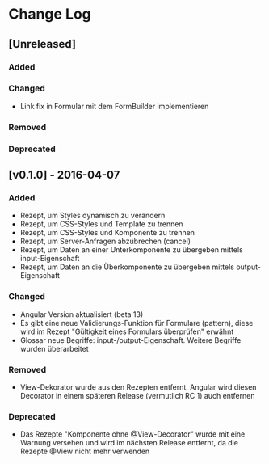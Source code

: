 # Change Log

## [Unreleased]

### Added

### Changed

* Link fix in Formular mit dem FormBuilder implementieren

### Removed

### Deprecated

## [v0.1.0] - 2016-04-07

### Added

* Rezept, um Styles dynamisch zu verändern
* Rezept, um CSS-Styles und Template zu trennen
* Rezept, um CSS-Styles und Komponente zu trennen
* Rezept, um Server-Anfragen abzubrechen (cancel)
* Rezept, um Daten an einer Unterkomponente zu übergeben mittels input-Eigenschaft
* Rezept, um Daten an die Überkomponente zu übergeben mittels output-Eigenschaft

### Changed

* Angular Version aktualisiert (beta 13)
* Es gibt eine neue Validierungs-Funktion für Formulare (pattern), diese wird im Rezept "Gültigkeit eines Formulars überprüfen" erwähnt
* Glossar neue Begriffe: input-/output-Eigenschaft. Weitere Begriffe wurden überarbeitet

### Removed

* View-Dekorator wurde aus den Rezepten entfernt. Angular wird diesen Decorator in einem späteren Release (vermutlich RC 1) auch entfernen

### Deprecated

* Das Rezepte "Komponente ohne @View-Decorator" wurde mit eine Warnung versehen und wird im nächsten Release entfernt, da die Rezepte @View nicht mehr verwenden

